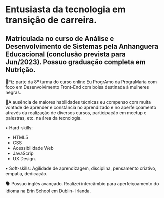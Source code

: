 # Entusiasta da tecnologia em transição de carreira.

## Matriculada no curso de Análise e Desenvolvimento de Sistemas pela Anhanguera Educacional (conclusão prevista para Jun/2023). Possuo graduação completa em Nutrição. 

🚀Fiz parte da 8º turma do curso online Eu ProgrAmo da PrograMaria com foco em Desenvolvimento Front-End com bolsa destinada à mulheres negras. 

💬A ausência de maiores habilidades técnicas eu compenso com muita vontade de aprender e constância no aprendizado e no aperfeiçoamento através da realização de diversos cursos, participação em meetup e palestras, etc. na área da tecnologia. 

• Hard-skills: 
- HTML5
- CSS
- Acessibilidade Web
- JavaScrip
- UX Design. 

• Soft-skills: Agilidade de aprendizagem, disciplina, pensamento criativo, empatia, dedicação. 

🗣 Possuo inglês avançado. Realizei intercâmbio para aperfeiçoamento do idioma na Erin School em Dublin- Irlanda. 



